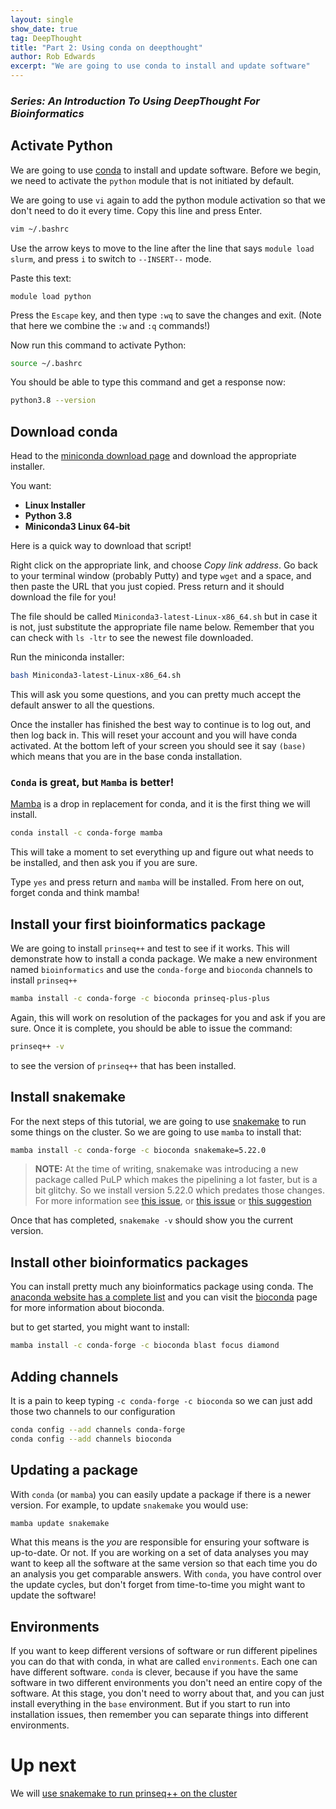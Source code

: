 ```yaml
---
layout: single
show_date: true
tag: DeepThought
title: "Part 2: Using conda on deepthought"
author: Rob Edwards
excerpt: "We are going to use conda to install and update software"
---
```


### _Series: An Introduction To Using DeepThought For Bioinformatics_


## Activate Python

We are going to use [conda](https://docs.conda.io/en/latest/) to install and update software. Before we begin, we need to activate the `python` module that is not initiated by default.

We are going to use `vi` again to add the python module activation so that we don't need to do it every time. Copy this line and press Enter.

```bash
vim ~/.bashrc
```

Use the arrow keys to move to the line after the line that says `module load slurm`, and press `i` to switch to `--INSERT--` mode. 

Paste this text:

```text
module load python
```

Press the `Escape` key, and then type `:wq` to save the changes and exit. (Note that here we combine the `:w` and `:q` commands!)

Now run this command to activate Python:

```bash
source ~/.bashrc
```

You should be able to type this command and get a response now:

```bash
python3.8 --version
```

## Download conda

Head to the [miniconda download page](https://docs.conda.io/en/latest/miniconda.html) and download the appropriate installer.

You want: 

 - **Linux Installer** 
 - **Python  3.8**
 - **Miniconda3 Linux 64-bit**
 
Here is a quick way to download that script!

Right click on the appropriate link, and choose *Copy link address*. Go back to your terminal window (probably Putty) and type `wget` and a space, and then paste the URL that you just copied. Press return and it should download the file for you!

The file should be called `Miniconda3-latest-Linux-x86_64.sh` but in case it is not, just substitute the appropriate file name below. Remember that you can check with `ls -ltr` to see the newest file downloaded.

Run the miniconda installer:

```bash
bash Miniconda3-latest-Linux-x86_64.sh
```

This will ask you some questions, and you can pretty much accept the default answer to all the questions.

Once the installer has finished the best way to continue is to log out, and then log back in. This will reset your account and you will have conda activated. At the bottom left of your screen you should see it say `(base)` which means that you are in the base conda installation.

### `Conda` is great, but `Mamba` is better! 

[Mamba](https://github.com/mamba-org/mamba) is a drop in replacement for conda, and it is the first thing we will install. 

```bash
conda install -c conda-forge mamba
```

This will take a moment to set everything up and figure out what needs to be installed, and then ask you if you are sure.

Type `yes` and press return and `mamba` will be installed. From here on out, forget conda and think mamba!

## Install your first bioinformatics package

We are going to install `prinseq++` and test to see if it works. This will demonstrate how to install a conda package. We make a new environment named `bioinformatics` and use the `conda-forge` and `bioconda` channels to install `prinseq++`

```bash
mamba install -c conda-forge -c bioconda prinseq-plus-plus 
```

Again, this will work on resolution of the packages for you and ask if you are sure. Once it is complete, you should be able to issue the command:

```bash
prinseq++ -v
```

to see the version of `prinseq++` that has been installed.

## Install snakemake

For the next steps of this tutorial, we are going to use [snakemake]() to run some things on the cluster. So we are going to use `mamba` to install that:

```bash
mamba install -c conda-forge -c bioconda snakemake=5.22.0
```

> **NOTE:** At the time of writing, snakemake was introducing a new package called PuLP which makes the pipelining a lot faster, but is a bit glitchy. So we install version 5.22.0 which predates those changes. For more information see [this issue](https://github.com/snakemake/snakemake/pull/621), or [this issue](https://github.com/snakemake/snakemake/issues/617) or [this suggestion](https://github.com/exabl/snek5000/commit/07b9982a189be30dc92d252ccbfc0f569f68a4df)

Once that has completed, `snakemake -v` should show you the current version.

## Install other bioinformatics packages

You can install pretty much any bioinformatics package using conda. The [anaconda website has a complete list](https://anaconda.org/bioconda/repo) and you can visit the [bioconda](https://bioconda.github.io/) page for more information about bioconda.

but to get started, you might want to install:

```bash
mamba install -c conda-forge -c bioconda blast focus diamond
```

## Adding channels

It is a pain to keep typing `-c conda-forge -c bioconda` so we can just add those two channels to our configuration

```bash
conda config --add channels conda-forge
conda config --add channels bioconda
```

## Updating a package

With `conda` (or `mamba`) you can easily update a package if there is a newer version. For example, to update `snakemake` you would use:

```bash
mamba update snakemake
```

What this means is the _you_ are responsible for ensuring your software is up-to-date. Or not. If you are working on a set of data analyses you may want to keep all the software at the same version so that each time you do an analysis you get comparable answers. With `conda`, you have control over the update cycles, but don't forget from time-to-time you might want to update the software! 

## Environments

If you want to keep different versions of software or run different pipelines you can do that with conda, in what are called `environments`. Each one can have different software. `conda` is clever, because if you have the same software in two different environments you don't need an entire copy of the software. At this stage, you don't need to worry about that, and you can just install everything in the `base` environment. But if you start to run into installation issues, then remember you can separate things into different environments.

# Up next

We will [use snakemake to run prinseq++ on the cluster](deepthought_snakemake.md)




